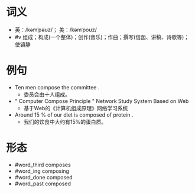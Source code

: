 # 词义
- 英：/kəmˈpəʊz/； 美：/kəmˈpoʊz/
- #v 组成；构成(一个整体)；创作(音乐)；作曲；撰写(信函、讲稿、诗歌等)；使镇静
# 例句
- Ten men compose the committee .
	- 委员会由十人组成。
- " Computer Compose Principle " Network Study System Based on Web
	- 基于Web的《计算机组成原理》网络学习系统
- Around 15 % of our diet is composed of protein .
	- 我们的饮食中大约有15%的蛋白质。
# 形态
- #word_third composes
- #word_ing composing
- #word_done composed
- #word_past composed
